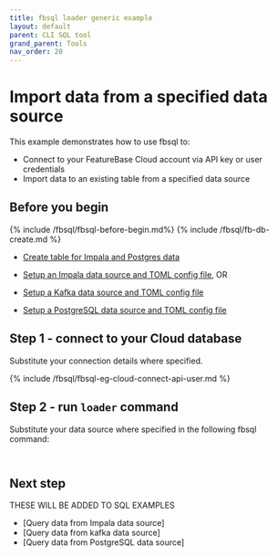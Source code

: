 ```yaml
---
title: fbsql loader generic example
layout: default
parent: CLI SQL tool
grand_parent: Tools
nav_order: 20
---
```


# Import data from a specified data source

This example demonstrates how to use fbsql to:
* Connect to your FeatureBase Cloud account via API key or user credentials
* Import data to an existing table from a specified data source

## Before you begin

{% include /fbsql/fbsql-before-begin.md%}
{% include /fbsql/fb-db-create.md %}

<!-- NEED SOME WAY TO RATIONALISE WHAT'S HERE -- COULD BE JUST HEADINGS AND HYPERLINKS -->

  * [Create table for Impala and Postgres data](/docs/sql-guide/examples/sql-eg-table/sql-eg-table-create-impala-postgres)
  * [Setup an Impala data source and TOML config file](/docs/tools/fbsql/fbsql-loader-eg-impala-source), OR
  * [Setup a Kafka data source and TOML config file](/docs/tools/fbsql/fbsql-loader-eg-kafka-source)

  * [Setup a PostgreSQL data source and TOML config file](/docs/tools/fbsql/fbsql-loader-eg-postgres-source)

## Step 1 - connect to your Cloud database

Substitute your connection details where specified.

{% include /fbsql/fbsql-eg-cloud-connect-api-user.md %}

## Step 2 - run `loader` command

Substitute your data source where specified in the following fbsql command:

```


```

## Next step

THESE WILL BE ADDED TO SQL EXAMPLES
* [Query data from Impala data source]
* [Query data from kafka data source]
* [Query data from PostgreSQL data source]
